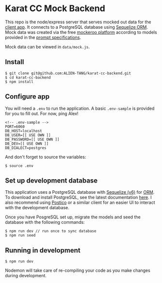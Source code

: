 # Karat CC Mock Backend

This repo is the node/express server that serves mocked out data for the [client app](https://github.com/ALIEN-TANG/karat-cc-frontend). It connects to a PostgreSQL database using [Sequelize ORM](https://sequelize.org/master/). Mock data was created via the free [mockeroo platform](https://mockaroo.com/) according to models provided in the [prompt specifications](https://www.notion.so/Frontend-Coding-Challenge-Card-Dashboard-2cca6139563d4f879411f34cd349d884#4f90f94bc8734743aa07b777a3d84eab).

Mock data can be viewed in `data/mock.js`.

## Install

```
$ git clone git@github.com:ALIEN-TANG/karat-cc-backend.git
$ cd karat-cc-backend
$ npm install
```

## Configure app

You will need a `.env` to run the application. A basic `.env-sample` is provided for you to fill out. For now, ping Alex!

```
<!-- .env-sample -->
PORT=6060
DB_HOST=localhost
DB_USER=[[ USE OWN ]]
DB_PASSWORD=[[ USE OWN ]]
DB_DEV=[[ USE OWN ]]
DB_DIALECT=postgres
```

And don't forget to source the variables:

```
$ source .env
```

## Set up development database

This application uses a PostgreSQL database with [Sequelize (v6)](https://sequelize.org/master/) for [ORM](https://en.wikipedia.org/wiki/Object%E2%80%93relational_mapping). To download and install PostgreSQL, see the latest documentation [here](https://www.postgresql.org/download/). I also recommend using [Postico](https://eggerapps.at/postico/) or a similar client for an easier UI to interact with the development database.

Once you have PosgreSQL set up, migrate the models and seed the database with the following commands:

```
$ npm run dev // run once to sync database
$ npm run seed
```

## Running in development

```
$ npm run dev
```

Nodemon will take care of re-compiling your code as you make changes during development.
